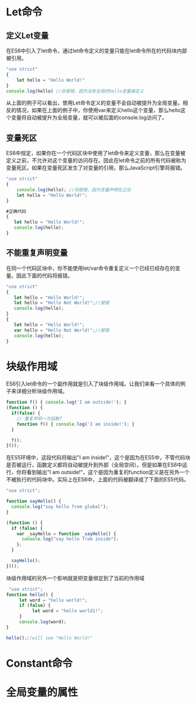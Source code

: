 # Let命令  
## 定义Let变量  
在ES6中引入了let命令，通过let命令定义的变量只能在let命令所在的代码块内部被引用。  
```javascript
"use strict"
{
    let hello = "Hello World!"
}
console.log(hello) //会报错，因为没有全局的hello变量被定义
```  
从上面的例子可以看出，使用Let命令定义的变量不会自动被提升为全局变量。相反的情况，如果在上面的例子中，你使用var来定义hello这个变量，那么hello这个变量将自动被提升为全局变量，就可以被后面的console.log访问了。    
## 变量死区  
ES6中规定，如果你在一个代码区块中使用了let命令来定义变量，那么在变量被定义之前，不允许对这个变量的访问存在。因此在let命令之前的所有代码被称为变量死区。如果在变量死区发生了对变量的引用，那么JavaScript引擎将报错。  
```javascript
"use strict"
{
    console.log(hello); //将报错，因为变量声明在之后
    let hello = "Hello World!";
}

#正确代码
{
   let hello = "Hello World!";
   console.log(hello);
}
```  
## 不能重复声明变量  
在同一个代码区块中，你不能使用let/var命令重复定义一个已经已经存在的变量。因此下面的代码将报错。 
```javascript
"use strict"
{
   let hello = "Hello World!";
   let hello = "Hello Not World!";//报错
   console.log(hello);
}
{
   let hello = "Hello World!";
   var hello = "Hello Not World!";//报错
   console.log(hello);
}
```
# 块级作用域  
ES6引入let命令的一个副作用就是引入了块级作用域。让我们来看一个具体的例子来详细分析块级作用域。  
```javascript
function f() { console.log('I am outside!'); }
(function () {
  if(false) {
    // 重复声明一次函数f
    function f() { console.log('I am inside!'); }
  }

  f();
}());
```  
在ES5环境中，这段代码将输出"I am inside!"，这个是因为在ES5中，不管代码块是否被运行，函数定义都将自动被提升到外部（全局空间）。但是如果在ES6中运行，你将看到输出"I am outside!"，这个是因为重复的function定义是在另外一个不被执行的代码块中。实际上在ES6中，上面的代码被翻译成了下面的ES5代码。  
```javascript 
"use strict";

function sayHello() {
  console.log("say hello from global");
}

(function () {
  if (false) {
    var _sayHello = function _sayHello() {
      console.log("say hello from inside");
    };
  }

  sayHello();
})();
```  
块级作用域的另外一个影响就是把变量绑定到了当前的作用域  
```javascript
 "use strict";
function hello() {
     let word = "hello world!";
     if (false) {
          let word = "hello world1!";
     }
     console.log(word); 
}

hello();//will see "Hello World!"
```
# Constant命令  
# 全局变量的属性  
